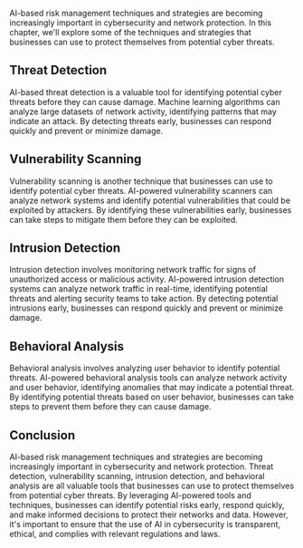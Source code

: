 
AI-based risk management techniques and strategies are becoming increasingly important in cybersecurity and network protection. In this chapter, we'll explore some of the techniques and strategies that businesses can use to protect themselves from potential cyber threats.

Threat Detection
----------------

AI-based threat detection is a valuable tool for identifying potential cyber threats before they can cause damage. Machine learning algorithms can analyze large datasets of network activity, identifying patterns that may indicate an attack. By detecting threats early, businesses can respond quickly and prevent or minimize damage.

Vulnerability Scanning
----------------------

Vulnerability scanning is another technique that businesses can use to identify potential cyber threats. AI-powered vulnerability scanners can analyze network systems and identify potential vulnerabilities that could be exploited by attackers. By identifying these vulnerabilities early, businesses can take steps to mitigate them before they can be exploited.

Intrusion Detection
-------------------

Intrusion detection involves monitoring network traffic for signs of unauthorized access or malicious activity. AI-powered intrusion detection systems can analyze network traffic in real-time, identifying potential threats and alerting security teams to take action. By detecting potential intrusions early, businesses can respond quickly and prevent or minimize damage.

Behavioral Analysis
-------------------

Behavioral analysis involves analyzing user behavior to identify potential threats. AI-powered behavioral analysis tools can analyze network activity and user behavior, identifying anomalies that may indicate a potential threat. By identifying potential threats based on user behavior, businesses can take steps to prevent them before they can cause damage.

Conclusion
----------

AI-based risk management techniques and strategies are becoming increasingly important in cybersecurity and network protection. Threat detection, vulnerability scanning, intrusion detection, and behavioral analysis are all valuable tools that businesses can use to protect themselves from potential cyber threats. By leveraging AI-powered tools and techniques, businesses can identify potential risks early, respond quickly, and make informed decisions to protect their networks and data. However, it's important to ensure that the use of AI in cybersecurity is transparent, ethical, and complies with relevant regulations and laws.

